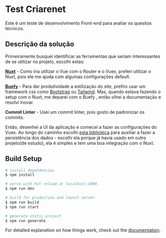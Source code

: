 # Test Criarenet
Este é um teste de desenvolvimento Front-end para avaliar os quesitos técnicos.

## Descrição da solução
Primeiramente busquei identificar as ferramentas que seriam interessantes de se utilizar no projeto, escolhi estas:

 **[Nuxt](https://nuxtjs.org/)** - Como iria utilizar o Vue com o Router e o Vuex, preferi utilizar o Nuxt, pois ele me ajuda com algumas configurações default.

 **[Buefy](https://buefy.org/)** - Para dar produtividade a estilização do site, prefiro usar um framework css como [Bootstrap](https://getbootstrap.com/) ou [Tailwind](https://tailwindcss.com/). Mas, quando estava fazendo o setup com o Nuxt, me deparei com o Buefy , então olhei a documentação e resolvi inovar.

 **Commit Linter** - Usei um commit linter, pois gosto de padronizar os commits.

Então, desenhei a UI da aplicação e comecei a fazer as configurações do Vuex. Ao longo do caminho escolhi [esta biblioteca](https://www.npmjs.com/package/cookie-universal-nuxt) para auxiliar a fazer a persistência dos dados - escolhi ela porque já havia usado em outro projeto(de estudo), ela é simples e tem uma boa integração com o Nuxt.


## Build Setup

```bash
# install dependencies
$ npm install

# serve with hot reload at localhost:3000
$ npm run dev

# build for production and launch server
$ npm run build
$ npm run start

# generate static project
$ npm run generate
```

For detailed explanation on how things work, check out the [documentation](https://nuxtjs.org).

